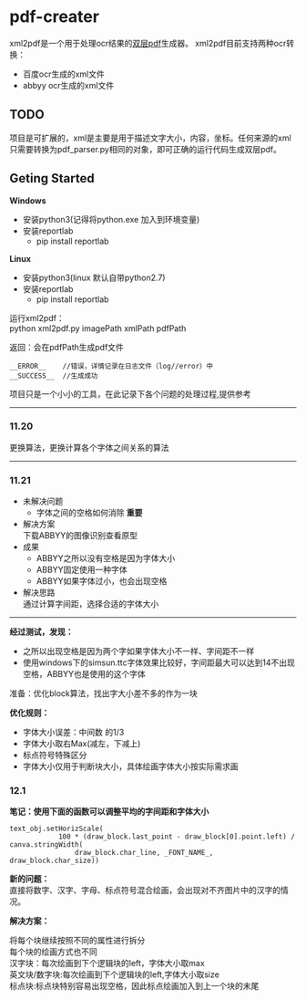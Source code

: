# pdf-creater
xml2pdf是一个用于处理ocr结果的[双层pdf](https://baike.baidu.com/item/%E5%8F%8C%E5%B1%82pdf/6554147?fr=aladdin)生成器。
xml2pdf目前支持两种ocr转换：
- 百度ocr生成的xml文件
- abbyy ocr生成的xml文件

## TODO
项目是可扩展的，xml是主要是用于描述文字大小，内容，坐标。任何来源的xml只需要转换为pdf_parser.py相同的对象，即可正确的运行代码生成双层pdf。


## Geting Started

**Windows**
- 安装python3(记得将python.exe 加入到环境变量)
- 安装reportlab
  - pip install reportlab



**Linux**
- 安装python3(linux 默认自带python2.7)
- 安装reportlab
  - pip install reportlab


运行xml2pdf：    
python xml2pdf.py  imagePath xmlPath pdfPath

返回：会在pdfPath生成pdf文件   
```
__ERROR__    //错误，详情记录在日志文件（log//error）中   
__SUCCESS__  //生成成功
```



项目只是一个小小的工具，在此记录下各个问题的处理过程,提供参考

---

### 11.20 
更换算法，更换计算各个字体之间关系的算法

----
### 11.21
- 未解决问题
  - 字体之间的空格如何消除   **重要**
- 解决方案   
下载ABBYY的图像识别查看原型
- 成果
  - ABBYY之所以没有空格是因为字体大小
  - ABBYY固定使用一种字体
  - ABBYY如果字体过小，也会出现空格
- 解决思路   
  通过计算字间距，选择合适的字体大小   
-----
**经过测试，发现：**
- 之所以出现空格是因为两个字如果字体大小不一样、字间距不一样
- 使用windows下的simsun.ttc字体效果比较好，字间距最大可以达到14不出现空格，ABBYY也是使用的这个字体


准备：优化block算法，找出字大小差不多的作为一块

**优化规则：**
- 字体大小误差：中间数 的1/3
- 字体大小取右Max(减左，下减上)
- 标点符号特殊区分
- 字体大小仅用于判断块大小，具体绘画字体大小按实际需求画


### 12.1
**笔记：使用下面的函数可以调整平均的字间距和字体大小**
```
text_obj.setHorizScale(
            100 * (draw_block.last_point - draw_block[0].point.left) / canva.stringWidth(
                draw_block.char_line, _FONT_NAME_, draw_block.char_size))
```
**新的问题：**   
直接将数字、汉字、字母、标点符号混合绘画，会出现对不齐图片中的汉字的情况。   

**解决方案：**   

将每个块继续按照不同的属性进行拆分   
每个块的绘画方式也不同    
汉字块：每次绘画到下个逻辑块的left，字体大小取max   
英文块/数字块:每次绘画到下个逻辑块的left,字体大小取size   
标点块:标点块特别容易出现空格，因此标点绘画加入到上一个块的末尾
